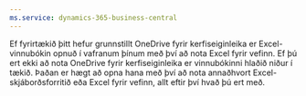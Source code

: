 ```yaml
---
ms.service: dynamics-365-business-central
---
```

Ef fyrirtækið þitt hefur grunnstillt OneDrive fyrir kerfiseiginleika er Excel-vinnubókin opnuð í vafranum þínum með því að nota Excel fyrir vefinn. Ef þú ert ekki að nota OneDrive fyrir kerfiseiginleika er vinnubókinni hlaðið niður í tækið. Þaðan er hægt að opna hana með því að nota annaðhvort Excel-skjáborðsforritið eða Excel fyrir vefinn, allt eftir því hvað þú ert með.